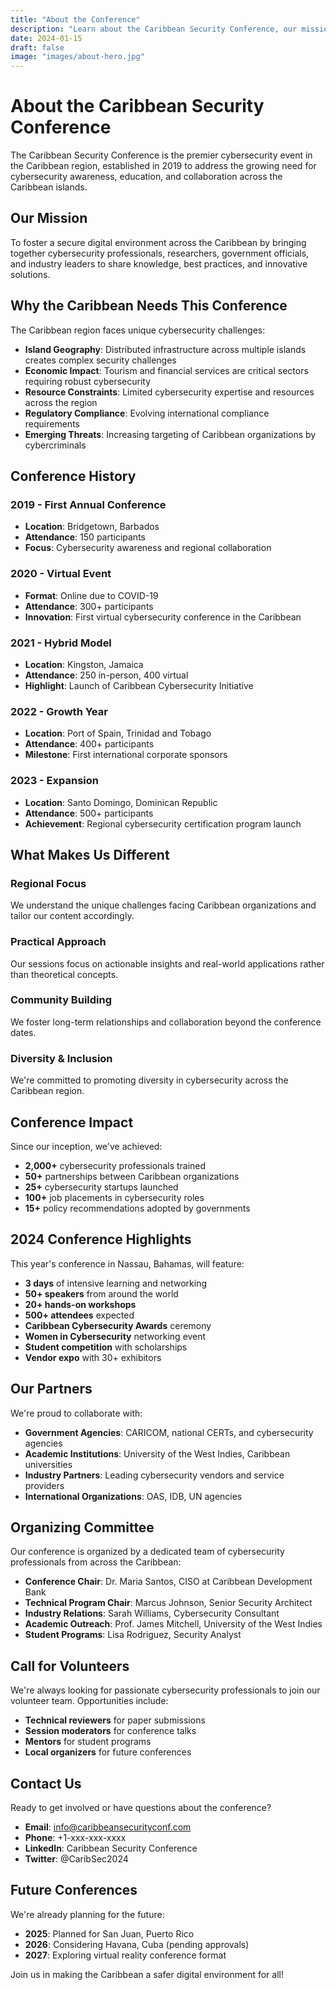 ```yaml
---
title: "About the Conference"
description: "Learn about the Caribbean Security Conference, our mission, history, and what makes this event unique in the cybersecurity landscape."
date: 2024-01-15
draft: false
image: "images/about-hero.jpg"
---
```


# About the Caribbean Security Conference

The Caribbean Security Conference is the premier cybersecurity event in the Caribbean region, established in 2019 to address the growing need for cybersecurity awareness, education, and collaboration across the Caribbean islands.

## Our Mission

To foster a secure digital environment across the Caribbean by bringing together cybersecurity professionals, researchers, government officials, and industry leaders to share knowledge, best practices, and innovative solutions.

## Why the Caribbean Needs This Conference

The Caribbean region faces unique cybersecurity challenges:

- **Island Geography**: Distributed infrastructure across multiple islands creates complex security challenges
- **Economic Impact**: Tourism and financial services are critical sectors requiring robust cybersecurity
- **Resource Constraints**: Limited cybersecurity expertise and resources across the region
- **Regulatory Compliance**: Evolving international compliance requirements
- **Emerging Threats**: Increasing targeting of Caribbean organizations by cybercriminals

## Conference History

### 2019 - First Annual Conference
- **Location**: Bridgetown, Barbados
- **Attendance**: 150 participants
- **Focus**: Cybersecurity awareness and regional collaboration

### 2020 - Virtual Event
- **Format**: Online due to COVID-19
- **Attendance**: 300+ participants
- **Innovation**: First virtual cybersecurity conference in the Caribbean

### 2021 - Hybrid Model
- **Location**: Kingston, Jamaica
- **Attendance**: 250 in-person, 400 virtual
- **Highlight**: Launch of Caribbean Cybersecurity Initiative

### 2022 - Growth Year
- **Location**: Port of Spain, Trinidad and Tobago
- **Attendance**: 400+ participants
- **Milestone**: First international corporate sponsors

### 2023 - Expansion
- **Location**: Santo Domingo, Dominican Republic
- **Attendance**: 500+ participants
- **Achievement**: Regional cybersecurity certification program launch

## What Makes Us Different

### Regional Focus
We understand the unique challenges facing Caribbean organizations and tailor our content accordingly.

### Practical Approach
Our sessions focus on actionable insights and real-world applications rather than theoretical concepts.

### Community Building
We foster long-term relationships and collaboration beyond the conference dates.

### Diversity & Inclusion
We're committed to promoting diversity in cybersecurity across the Caribbean region.

## Conference Impact

Since our inception, we've achieved:

- **2,000+** cybersecurity professionals trained
- **50+** partnerships between Caribbean organizations
- **25+** cybersecurity startups launched
- **100+** job placements in cybersecurity roles
- **15+** policy recommendations adopted by governments

## 2024 Conference Highlights

This year's conference in Nassau, Bahamas, will feature:

- **3 days** of intensive learning and networking
- **50+ speakers** from around the world
- **20+ hands-on workshops**
- **500+ attendees** expected
- **Caribbean Cybersecurity Awards** ceremony
- **Women in Cybersecurity** networking event
- **Student competition** with scholarships
- **Vendor expo** with 30+ exhibitors

## Our Partners

We're proud to collaborate with:

- **Government Agencies**: CARICOM, national CERTs, and cybersecurity agencies
- **Academic Institutions**: University of the West Indies, Caribbean universities
- **Industry Partners**: Leading cybersecurity vendors and service providers
- **International Organizations**: OAS, IDB, UN agencies

## Organizing Committee

Our conference is organized by a dedicated team of cybersecurity professionals from across the Caribbean:

- **Conference Chair**: Dr. Maria Santos, CISO at Caribbean Development Bank
- **Technical Program Chair**: Marcus Johnson, Senior Security Architect
- **Industry Relations**: Sarah Williams, Cybersecurity Consultant
- **Academic Outreach**: Prof. James Mitchell, University of the West Indies
- **Student Programs**: Lisa Rodriguez, Security Analyst

## Call for Volunteers

We're always looking for passionate cybersecurity professionals to join our volunteer team. Opportunities include:

- **Technical reviewers** for paper submissions
- **Session moderators** for conference talks
- **Mentors** for student programs
- **Local organizers** for future conferences

## Contact Us

Ready to get involved or have questions about the conference?

- **Email**: info@caribbeansecurityconf.com
- **Phone**: +1-xxx-xxx-xxxx
- **LinkedIn**: Caribbean Security Conference
- **Twitter**: @CaribSec2024

## Future Conferences

We're already planning for the future:

- **2025**: Planned for San Juan, Puerto Rico
- **2026**: Considering Havana, Cuba (pending approvals)
- **2027**: Exploring virtual reality conference format

Join us in making the Caribbean a safer digital environment for all!